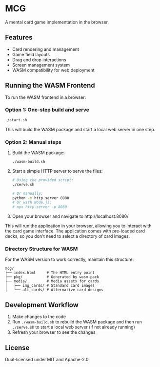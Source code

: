 # MCG

A mental card game implementation in the browser.

## Features

- Card rendering and management
- Game field layouts
- Drag and drop interactions
- Screen management system
- WASM compatibility for web deployment

## Running the WASM Frontend

To run the WASM frontend in a browser:

### Option 1: One-step build and serve

```bash
./start.sh
```

This will build the WASM package and start a local web server in one step.

### Option 2: Manual steps

1. Build the WASM package:
   ```bash
   ./wasm-build.sh
   ```

2. Start a simple HTTP server to serve the files:
   ```bash
   # Using the provided script:
   ./serve.sh
   
   # Or manually:
   python -m http.server 8080
   # Or with Node.js:
   # npx http-server -p 8080
   ```

3. Open your browser and navigate to http://localhost:8080/

This will run the application in your browser, allowing you to interact with the card game interface. The application comes with pre-loaded card decks, so you don't need to select a directory of card images.

### Directory Structure for WASM

For the WASM version to work correctly, maintain this structure:
```
mcg/
├── index.html     # The HTML entry point
├── pkg/           # Generated by wasm-pack
├── media/         # Media assets for cards
│   ├── img_cards/ # Standard card images
│   └── alt_cards/ # Alternative card designs
```


## Development Workflow

1. Make changes to the code
2. Run `./wasm-build.sh` to rebuild the WASM package and then run `./serve.sh` to start a local web server (if not already running)
3. Refresh your browser to see the changes

## License

Dual-licensed under MIT and Apache-2.0.
